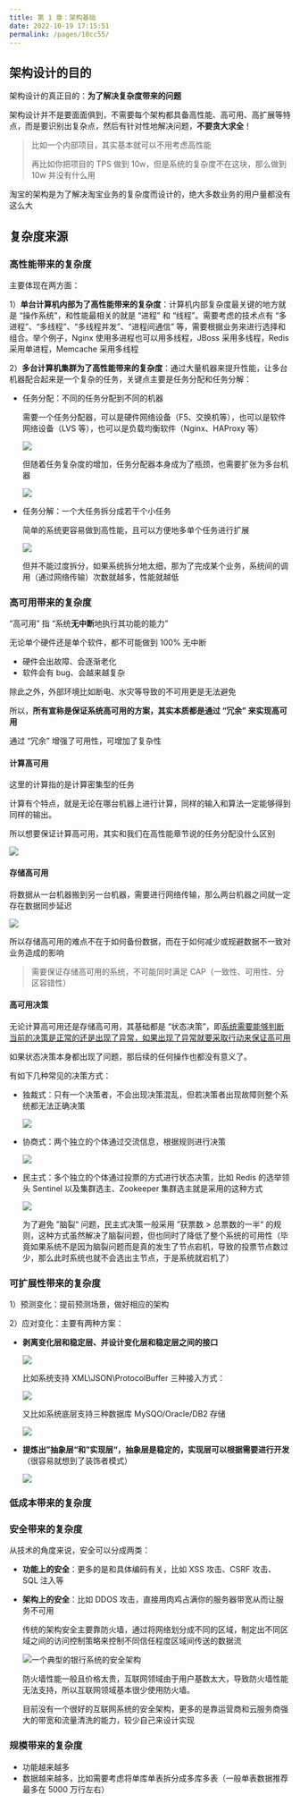 ```yaml
---
title: 第 1 章：架构基础
date: 2022-10-19 17:15:51
permalink: /pages/10cc55/
---
```

## 架构设计的目的

架构设计的真正目的：**为了解决复杂度带来的问题**

架构设计并不是要面面俱到，不需要每个架构都具备高性能、高可用、高扩展等特点，而是要识别出复杂点，然后有针对性地解决问题，**不要贪大求全**！

> 比如一个内部项目，其实基本就可以不用考虑高性能
>
> 再比如你把项目的 TPS 做到 10w，但是系统的复杂度不在这块，那么做到 10w 并没有什么用

淘宝的架构是为了解决淘宝业务的复杂度而设计的，绝大多数业务的用户量都没有这么大

## 复杂度来源

### 高性能带来的复杂度

主要体现在两方面：

1）**单台计算机内部为了高性能带来的复杂度**：计算机内部复杂度最关键的地方就是 “操作系统”，和性能最相关的就是 “进程” 和 “线程”。需要考虑的技术点有 “多进程”、“多线程”、“多线程并发”、“进程间通信” 等，需要根据业务来进行选择和组合。举个例子，Nginx 使用多进程也可以用多线程，JBoss 采用多线程，Redis 采用单进程，Memcache 采用多线程

2）**多台计算机集群为了高性能带来的复杂度**：通过大量机器来提升性能，让多台机器配合起来是一个复杂的任务，关键点主要是任务分配和任务分解：

- 任务分配：不同的任务分配到不同的机器

  需要一个任务分配器，可以是硬件网络设备（F5、交换机等），也可以是软件网络设备（LVS 等），也可以是负载均衡软件（Nginx、HAProxy 等）

  ![](https://cs-wiki.oss-cn-shanghai.aliyuncs.com/img/image-20221019173720760.png)

  但随着任务复杂度的增加，任务分配器本身成为了瓶颈，也需要扩张为多台机器

  ![](https://cs-wiki.oss-cn-shanghai.aliyuncs.com/img/image-20221019173604460.png)

- 任务分解：一个大任务拆分成若干个小任务

  简单的系统更容易做到高性能，且可以方便地多单个任务进行扩展

  ![](https://cs-wiki.oss-cn-shanghai.aliyuncs.com/img/image-20221019173749944.png)

  但并不能过度拆分，如果系统拆分地太细，那为了完成某个业务，系统间的调用（通过网络传输）次数就越多，性能就越低

### 高可用带来的复杂度

“高可用” 指 “系统**无中断**地执行其功能的能力”

无论单个硬件还是单个软件，都不可能做到 100% 无中断

- 硬件会出故障、会逐渐老化
- 软件会有 bug、会越来越复杂

除此之外，外部环境比如断电、水灾等导致的不可用更是无法避免

所以，**所有宣称是保证系统高可用的方案，其实本质都是通过 “冗余” 来实现高可用**

通过 “冗余” 增强了可用性，可增加了复杂性

#### 计算高可用

这里的计算指的是计算密集型的任务

计算有个特点，就是无论在哪台机器上进行计算，同样的输入和算法一定能够得到同样的输出。

所以想要保证计算高可用，其实和我们在高性能章节说的任务分配没什么区别

![](https://cs-wiki.oss-cn-shanghai.aliyuncs.com/img/image-20221019182546801.png)

#### 存储高可用

将数据从一台机器搬到另一台机器，需要进行网络传输，那么两台机器之间就一定存在数据同步延迟

![](https://cs-wiki.oss-cn-shanghai.aliyuncs.com/img/image-20221019182803748.png)

所以存储高可用的难点不在于如何备份数据，而在于如何减少或规避数据不一致对业务造成的影响

> 需要保证存储高可用的系统，不可能同时满足 CAP（一致性、可用性、分区容错性）

#### 高可用决策

无论计算高可用还是存储高可用，其基础都是 “状态决策”，即<u>系统需要能够判断当前的决策是正常的还是出现了异常，如果出现了异常就要采取行动来保证高可用</u>

如果状态决策本身都出现了问题，那后续的任何操作也都没有意义了。

有如下几种常见的决策方式：

- 独裁式：只有一个决策者，不会出现决策混乱，但若决策者出现故障则整个系统都无法正确决策

  ![](https://cs-wiki.oss-cn-shanghai.aliyuncs.com/img/image-20221019183555539.png)

- 协商式：两个独立的个体通过交流信息，根据规则进行决策

  ![](https://cs-wiki.oss-cn-shanghai.aliyuncs.com/img/image-20221019183814281.png)

- 民主式：多个独立的个体通过投票的方式进行状态决策，比如 Redis 的选举领头 Sentinel 以及集群选主、Zookeeper 集群选主就是采用的这种方式

  ![](https://cs-wiki.oss-cn-shanghai.aliyuncs.com/img/image-20221019183959949.png)

  为了避免 ”脑裂“ 问题，民主式决策一般采用 ”获票数 > 总票数的一半“ 的规则，这种方式虽然解决了脑裂问题，但也同时了降低了整个系统的可用性（毕竟如果系统不是因为脑裂问题而是真的发生了节点宕机，导致的投票节点数过少，那么此时系统也就不会选出主节点，于是系统就宕机了）

### 可扩展性带来的复杂度

1）预测变化：提前预测场景，做好相应的架构

2）应对变化：主要有两种方案：

- **剥离变化层和稳定层、并设计变化层和稳定层之间的接口**

  ![](https://cs-wiki.oss-cn-shanghai.aliyuncs.com/img/image-20221019184958336.png)

  比如系统支持 XML\JSON\ProtocolBuffer 三种接入方式：

  ![](https://cs-wiki.oss-cn-shanghai.aliyuncs.com/img/image-20221019185028316.png)

  又比如系统底层支持三种数据库 MySQO/Oracle/DB2 存储

  ![](https://cs-wiki.oss-cn-shanghai.aliyuncs.com/img/image-20221019185051705.png)

- **提炼出”抽象层“和”实现层“，抽象层是稳定的，实现层可以根据需要进行开发**（很容易就想到了装饰者模式）

  ![](https://cs-wiki.oss-cn-shanghai.aliyuncs.com/img/image-20221019185312887.png)

### 低成本带来的复杂度

### 安全带来的复杂度

从技术的角度来说，安全可以分成两类：

- **功能上的安全**：更多的是和具体编码有关，比如 XSS 攻击、CSRF 攻击、SQL 注入等

- **架构上的安全**：比如 DDOS 攻击，直接用肉鸡占满你的服务器带宽从而让服务不可用

  传统的架构安全主要靠防火墙，通过将网络划分成不同的区域，制定出不同区域之间的访问控制策略来控制不同信任程度区域间传送的数据流

  ![一个典型的银行系统的安全架构](https://cs-wiki.oss-cn-shanghai.aliyuncs.com/img/image-20221019185847419.png)

  防火墙性能一般且价格太贵，互联网领域由于用户基数太大，导致防火墙性能无法支持，所以互联网领域基本很少使用防火墙。

  目前没有一个很好的互联网系统的安全架构，更多的是靠运营商和云服务商强大的带宽和流量清洗的能力，较少自己来设计实现

### 规模带来的复杂度

- 功能越来越多
- 数据越来越多，比如需要考虑将单库单表拆分成多库多表（一般单表数据推荐最多在 5000 万行左右）